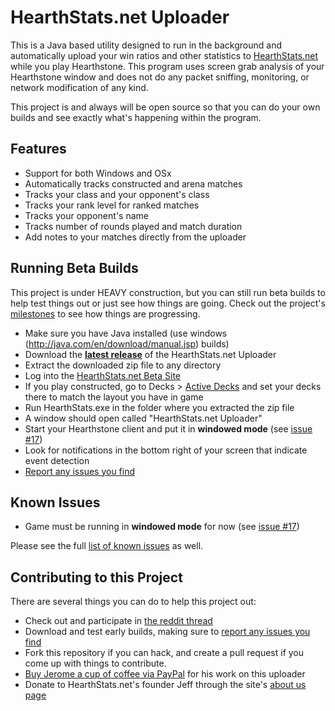 HearthStats.net Uploader
========================

This is a Java based utility designed to run in the background and automatically
upload your win ratios and other statistics to [HearthStats.net](http://HearthStats.net)
while you play Hearthstone. This program uses screen grab analysis of your Hearthstone window
and does not do any packet sniffing, monitoring, or network modification of any kind.

This project is and always will be open source so that you can do your own builds 
and see exactly what's happening within the program. 

Features
--------------------

* Support for both Windows and OSx
* Automatically tracks constructed and arena matches
* Tracks your class and your opponent's class
* Tracks your rank level for ranked matches
* Tracks your opponent's name
* Tracks number of rounds played and match duration
* Add notes to your matches directly from the uploader

Running Beta Builds
--------------------

This project is under HEAVY construction, but you can still run beta builds
to help test things out or just see how things are going. Check out the project's
[milestones](https://github.com/JeromeDane/HearthStats.net-Uploader/issues/milestones) 
to see how things are progressing.

* Make sure you have Java installed (use windows (http://java.com/en/download/manual.jsp) builds)
* Download the __[latest release](https://github.com/JeromeDane/HearthStats.net-Uploader/releases)__ of the HearthStats.net Uploader
* Extract the downloaded zip file to any directory
* Log into the [HearthStats.net Beta Site](http://beta.hearthstats.net/)
* If you play constructed, go to Decks > [Active Decks](http://beta.hearthstats.net/decks/active_decks) and set your decks there to match the layout you have in game
* Run HearthStats.exe in the folder where you extracted the zip file
* A window should open called "HearthStats.net Uploader"
* Start your Hearthstone client and put it in __windowed mode__ (see [issue #17](https://github.com/JeromeDane/HearthStats.net-Uploader/issues/17))
* Look for notifications in the bottom right of your screen that indicate event detection
* [Report any issues you find](https://github.com/JeromeDane/HearthStats.net-Uploader/issues)

Known Issues
-------------

* Game must be running in __windowed mode__ for now (see [issue #17](https://github.com/JeromeDane/HearthStats.net-Uploader/issues/17))
 
Please see the full [list of known issues](https://github.com/JeromeDane/HearthStats.net-Uploader/issues)
as well.

Contributing to this Project
----------------------------

There are several things you can do to help this project out:

* Check out and participate in [the reddit thread](http://www.reddit.com/r/hearthstone/comments/1wa4rc/auto_uploader_for_hearthstatsnet_need_help_testing/)
* Download and test early builds, making sure to [report any issues you find](https://github.com/JeromeDane/HearthStats.net-Uploader/issues)
* Fork this repository if you can hack, and create a pull request if you come up with things to contribute.
* [Buy Jerome a cup of coffee via PayPal](https://www.paypal.com/cgi-bin/webscr?cmd=_s-xclick&hosted_button_id=F9XNSXLZNP9QQ) for his work on this uploader
* Donate to HearthStats.net's founder Jeff through the site's [about us page](http://hearthstats.net/aboutus) 
